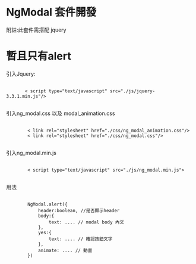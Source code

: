# NgModal 套件開發
附註:此套件需搭配 jquery 
# 暫且只有alert

<p>引入Jquery:</p>

<pre>
    <code>
       < script type="text/javascript" src="./js/jquery-3.3.1.min.js"/> 
    </code>
</pre>

<p>引入ng_modal.css 以及 modal_animation.css</p>
<pre>
    <code>
        < link rel="stylesheet" href="./css/ng_modal_animation.css"/>
        < link rel="stylesheet" href="./css/ng_modal.css"/>
    </code>
</pre>

<p>引入ng_modal.min.js</p>
<pre>
    <code>
        < script type="text/javascript" src="./js/ng_modal.min.js">
    </code>
</pre>

<p>用法</p>
<pre>
    <code>
        NgModal.alert({
            header:boolean, //是否顯示header
            body:{
                text: .... // modal body 內文
            },
            yes:{
                text: .... // 確認按鈕文字
            },
            animate: .... // 動畫
        })
    </code>
</pre>